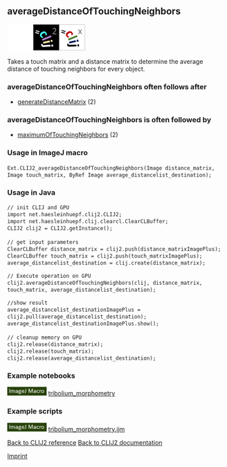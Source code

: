 ## averageDistanceOfTouchingNeighbors
<img src="images/mini_empty_logo.png"/><img src="images/mini_clij2_logo.png"/><img src="images/mini_clijx_logo.png"/>

Takes a touch matrix and a distance matrix to determine the average distance of touching neighbors 
 for every object.

### averageDistanceOfTouchingNeighbors often follows after
* <a href="reference_generateDistanceMatrix">generateDistanceMatrix</a> (2)


### averageDistanceOfTouchingNeighbors is often followed by
* <a href="reference_maximumOfTouchingNeighbors">maximumOfTouchingNeighbors</a> (2)


### Usage in ImageJ macro
```
Ext.CLIJ2_averageDistanceOfTouchingNeighbors(Image distance_matrix, Image touch_matrix, ByRef Image average_distancelist_destination);
```


### Usage in Java
```
// init CLIJ and GPU
import net.haesleinhuepf.clij2.CLIJ2;
import net.haesleinhuepf.clij.clearcl.ClearCLBuffer;
CLIJ2 clij2 = CLIJ2.getInstance();

// get input parameters
ClearCLBuffer distance_matrix = clij2.push(distance_matrixImagePlus);
ClearCLBuffer touch_matrix = clij2.push(touch_matrixImagePlus);
average_distancelist_destination = clij.create(distance_matrix);
```

```
// Execute operation on GPU
clij2.averageDistanceOfTouchingNeighbors(clij, distance_matrix, touch_matrix, average_distancelist_destination);
```

```
//show result
average_distancelist_destinationImagePlus = clij2.pull(average_distancelist_destination);
average_distancelist_destinationImagePlus.show();

// cleanup memory on GPU
clij2.release(distance_matrix);
clij2.release(touch_matrix);
clij2.release(average_distancelist_destination);
```




### Example notebooks
<a href="https://clij.github.io/clij2-docs/md/tribolium_morphometry"><img src="images/language_macro.png" height="20"/></a> [tribolium_morphometry](https://clij.github.io/clij2-docs/md/tribolium_morphometry)  




### Example scripts
<a href="https://github.com/clij/clij2-docs/blob/master/src/main/macro/tribolium_morphometry.ijm"><img src="images/language_macro.png" height="20"/></a> [tribolium_morphometry.ijm](https://github.com/clij/clij2-docs/blob/master/src/main/macro/tribolium_morphometry.ijm)  


[Back to CLIJ2 reference](https://clij.github.io/clij2-docs/reference)
[Back to CLIJ2 documentation](https://clij.github.io/clij2-docs)

[Imprint](https://clij.github.io/imprint)
